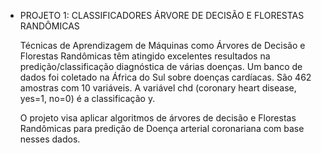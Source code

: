 - PROJETO 1: CLASSIFICADORES ÁRVORE DE DECISÃO E FLORESTAS RANDÔMICAS

    Técnicas de Aprendizagem de Máquinas como Árvores de Decisão e Florestas Randômicas têm
    atingido excelentes resultados na predição/classificação diagnóstica de várias doenças. Um banco
    de dados foi coletado na África do Sul sobre doenças cardíacas. São 462 amostras com 10 variáveis.
    A variável chd (coronary heart disease, yes=1, no=0) é a classificação y.

    O projeto visa aplicar algoritmos de árvores de decisão e Florestas Randômicas para predição de
    Doença arterial coronariana com base nesses dados. 
